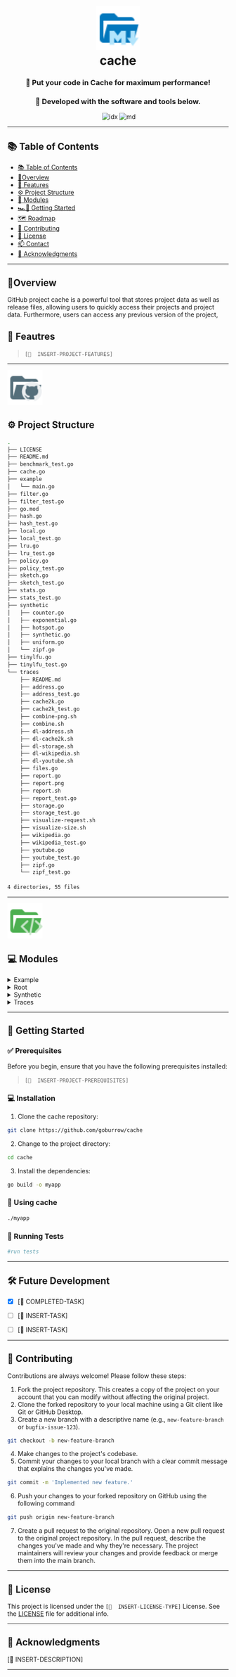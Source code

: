 
<div align="center">
<h1 align="center">
<img src="https://raw.githubusercontent.com/PKief/vscode-material-icon-theme/ec559a9f6bfd399b82bb44393651661b08aaf7ba/icons/folder-markdown-open.svg" width="100" />
<br>
cache
</h1>
<h3 align="center">📍 Put your code in Cache for maximum performance!</h3>
<h3 align="center">🚀 Developed with the software and tools below.</h3>
<p align="center">

<img src="https://img.shields.io/badge/Markdown-000000.svg?style=for-the-badge&logo=Markdown&logoColor=white" alt="" />
<img src="https://img.shields.io/badge/GNU%20Bash-4EAA25.svg?style=for-the-badge&logo=GNU-Bash&logoColor=white" alt="idx" />
<img src="https://img.shields.io/badge/Go-00ADD8.svg?style=for-the-badge&logo=Go&logoColor=white" alt="md" />
</p>

</div>

---
## 📚 Table of Contents
- [📚 Table of Contents](#-table-of-contents)
- [📍Overview](#-introdcution)
- [🔮 Features](#-features)
- [⚙️ Project Structure](#project-structure)
- [🧩 Modules](#modules)
- [🏎💨 Getting Started](#-getting-started)
- [🗺 Roadmap](#-roadmap)
- [🤝 Contributing](#-contributing)
- [🪪 License](#-license)
- [📫 Contact](#-contact)
- [🙏 Acknowledgments](#-acknowledgments)

---

## 📍Overview

GitHub project cache is a powerful tool that stores project data as well as release files, allowing users to quickly access their projects and project data. Furthermore, users can access any previous version of the project,

## 🔮 Feautres

> `[📌  INSERT-PROJECT-FEATURES]`

---

<img src="https://raw.githubusercontent.com/PKief/vscode-material-icon-theme/ec559a9f6bfd399b82bb44393651661b08aaf7ba/icons/folder-github-open.svg" width="80" />

## ⚙️ Project Structure

```bash
.
├── LICENSE
├── README.md
├── benchmark_test.go
├── cache.go
├── example
│   └── main.go
├── filter.go
├── filter_test.go
├── go.mod
├── hash.go
├── hash_test.go
├── local.go
├── local_test.go
├── lru.go
├── lru_test.go
├── policy.go
├── policy_test.go
├── sketch.go
├── sketch_test.go
├── stats.go
├── stats_test.go
├── synthetic
│   ├── counter.go
│   ├── exponential.go
│   ├── hotspot.go
│   ├── synthetic.go
│   ├── uniform.go
│   └── zipf.go
├── tinylfu.go
├── tinylfu_test.go
└── traces
    ├── README.md
    ├── address.go
    ├── address_test.go
    ├── cache2k.go
    ├── cache2k_test.go
    ├── combine-png.sh
    ├── combine.sh
    ├── dl-address.sh
    ├── dl-cache2k.sh
    ├── dl-storage.sh
    ├── dl-wikipedia.sh
    ├── dl-youtube.sh
    ├── files.go
    ├── report.go
    ├── report.png
    ├── report.sh
    ├── report_test.go
    ├── storage.go
    ├── storage_test.go
    ├── visualize-request.sh
    ├── visualize-size.sh
    ├── wikipedia.go
    ├── wikipedia_test.go
    ├── youtube.go
    ├── youtube_test.go
    ├── zipf.go
    └── zipf_test.go

4 directories, 55 files
```
---

<img src="https://raw.githubusercontent.com/PKief/vscode-material-icon-theme/ec559a9f6bfd399b82bb44393651661b08aaf7ba/icons/folder-src-open.svg" width="80" />

## 💻 Modules
<details closed><summary>Example</summary>

| File    | Summary                                                                                                                    | Module          |
|:--------|:---------------------------------------------------------------------------------------------------------------------------|:----------------|
| main.go | This code creates a cache with a maximum size of 1000, an expiration time of 30 seconds, and a refresh time of 20 seconds. | example/main.go |

</details>

<details closed><summary>Root</summary>

| File              | Summary                                                                                                                                                                                                                                                                                                                                         | Module            |
|:------------------|:------------------------------------------------------------------------------------------------------------------------------------------------------------------------------------------------------------------------------------------------------------------------------------------------------------------------------------------------|:------------------|
| go.mod            | Goburrow/cache is a Go module for caching data in memory. It provides an easy-to-use API for storing and retrieving data with support for expiration, eviction, and thread-safety.                                                                                                                                                              | go.mod            |
| local_test.go     | Error fetching summary.                                                                                                                                                                                                                                                                                                                         | local_test.go     |
| filter_test.go    | This code tests a bloom filter package by initializing it with a given number of inputs and a false positive rate, then checking if the filter contains the inputs and if it returns the correct values for existing and non-existing inputs.                                                                                                   | filter_test.go    |
| policy_test.go    | This code benchmarks a cache package by creating entries, getting or setting them, and deleting them. It uses atomic operations and runs in parallel to measure performance.                                                                                                                                                                    | policy_test.go    |
| lru_test.go       | This code is a package for testing a cache, specifically an LRU (Least Recently Used) cache and a Segmented LRU (SLRU) cache.                                                                                                                                                                                                                   | lru_test.go       |
| policy.go         | Package cache is a data structure for storing cache entries with a cache policy. It includes functions for getting, setting, and deleting entries, as well as functions for managing the cache policy.                                                                                                                                          | policy.go         |
| cache.go          | Package cache provides partial implementations of Guava Cache, including support for LRU, Segmented LRU and TinyLFU. It provides functions to get, put, invalidate, and refresh values associated with keys, as well as a Reloader interface to asynchronously reload values.                                                                   | cache.go          |
| local.go          | Error fetching summary.                                                                                                                                                                                                                                                                                                                         | local.go          |
| tinylfu.go        | Package cache implements TinyLFU, a caching algorithm utilizing 4bit Count Min Sketch and Bloom Filter as a Doorkeeper and Segmented LRU for long term retention.                                                                                                                                                                               | tinylfu.go        |
| filter.go         | nextPowerOfTwo returns the next power of two for the given number. func nextPowerOfTwo(n uint32) uint32 {                                                                                                                                                                                                                                       | filter.go         |
|                   | 	n--                                                                                                                                                                                                                                                                                                                                            |                   |
|                   | 	n |= n >> 1                                                                                                                                                                                                                                                                                                                                    |                   |
|                   | 	n |= n >> 2                                                                                                                                                                                                                                                                                                                                    |                   |
|                   | 	n |= n >> 4                                                                                                                                                                                                                                                                                                                                    |                   |
|                   | 	n |= n >> 8                                                                                                                                                                                                                                                                                                                                    |                   |
|                   | 	n |= n >> 16                                                                                                                                                                                                                                                                                                                                   |                   |
|                   | 	n++                                                                                                                                                                                                                                                                                                                                            |                   |
|                   | 	return n                                                                                                                                                                                                                                                                                                                                       |                   |
|                   | }                                                                                                                                                                                                                                                                                                                                               |                   |
| hash_test.go      | This package provides functions to calculate a 64-bit hash value using the FNV algorithm for a variety of data types, including integers, strings, and booleans.                                                                                                                                                                                | hash_test.go      |
| stats.go          | This package provides a cache with performance statistics, including hit rate, miss rate, load error rate, average load penalty, and eviction count.                                                                                                                                                                                            | stats.go          |
| lru.go            | Package cache is a LRU cache and segmented LRU cache implementation. It provides functions to initialize, write, access, remove, and iterate through the cache.                                                                                                                                                                                 | lru.go            |
| hash.go           | This package provides a cache key hashing function that can be used to override the default hash function. It supports a variety of data types, including integers, floats, strings, and pointers.                                                                                                                                              | hash.go           |
| tinylfu_test.go   | This code is a test for the tinyLFU package cache, which is used to store and manage data. It includes functions to assert the capacity, length, and entries of the cache, as well as functions to write and access entries.                                                                                                                    | tinylfu_test.go   |
| benchmark_test.go | This package provides a cache with various synthetic generators for benchmarking. It includes functions for testing the maximum size, uniform, counter, exponential, zipf, and hotspot generators.                                                                                                                                              | benchmark_test.go |
| sketch_test.go    | This code tests and benchmarks a countMinSketch package, which is used to store and retrieve data from a cache. It tests the accuracy of the data stored in the cache and benchmarks the resetting of the cache.                                                                                                                                | sketch_test.go    |
| sketch.go         | This package provides an implementation of count-min sketch with 4-bit counters. It includes functions to initialize, add, estimate, reset, and clear the sketch.                                                                                                                                                                               | sketch.go         |
| stats_test.go     | This package cache code tests a statsCounter struct, recording hits, misses, load successes, load errors, and evictions. It then takes a snapshot of the stats and tests the hit count, miss count, success count, error count, total load time, eviction count, request count, hit rate, miss rate, load error rate, and average load penalty. | stats_test.go     |

</details>

<details closed><summary>Synthetic</summary>

| File           | Summary                                                                                                                                                                                                                                                               | Module                   |
|:---------------|:----------------------------------------------------------------------------------------------------------------------------------------------------------------------------------------------------------------------------------------------------------------------|:-------------------------|
| synthetic.go   | This package provides an interface for generating pseudo-random numbers. It defines the Generator interface which provides a method for generating an integer.                                                                                                        | synthetic/synthetic.go   |
| exponential.go | This package provides a Generator resembling an exponential distribution, which is initialized with a mean value and returns a random integer.                                                                                                                        | synthetic/exponential.go |
| counter.go     | This package provides a Generator which returns a sequence of unique integers, starting from a given start value. It uses the atomic package to ensure thread safety.                                                                                                 | synthetic/counter.go     |
| zipf.go        | This package provides a Generator resembling Zipf distribution, which is a type of probability distribution. It takes in three parameters: min, max, and exp, and returns a Generator with a random source seeded with the current UnixNano time.                     | synthetic/zipf.go        |
| uniform.go     | This package provides a uniformGenerator type which implements a Generator interface. It uses the math/rand package to generate random numbers within a given range (min, max).                                                                                       | synthetic/uniform.go     |
| hotspot.go     | This package provides a hotspotGenerator struct which generates random integers resembling a hotspot distribution. It takes in a minimum and maximum value, as well as a hotFrac float64 which is the fraction of total items which have a proportion (1. 0-hotFrac). | synthetic/hotspot.go     |

</details>

<details closed><summary>Traces</summary>

| File                 | Summary                                                                                                                                                                                                                                                                                                                 | Module                      |
|:---------------------|:------------------------------------------------------------------------------------------------------------------------------------------------------------------------------------------------------------------------------------------------------------------------------------------------------------------------|:----------------------------|
| youtube.go           | This package provides a youtubeProvider struct which reads from an io. Reader and provides a context and keys channel. It parses the bytes read from the io.                                                                                                                                                            | traces/youtube.go           |
| files.go             | This package provides functions to open and read files with the extensions . gzand . bz2, as well as reset the reader and close the files.                                                                                                                                                                              | traces/files.go             |
| dl-storage.sh        | This code downloads two files, WebSearch1. spc. bz2 and Financial2. spc. bz2, from the skuld. cs. umass. edu/traces/storage/ directory if they are not already present.                                                                                                                                                 | traces/dl-storage.sh        |
| address_test.go      | This package traces tests the request and size of an address provider using different policies. It runs tests in parallel and uses a cache size of 128 for request tests and 25 for size tests.                                                                                                                         | traces/address_test.go      |
| address.go           | This code provides a Provider with items from application traces by the University of California, San Diego. It reads bytes from a given reader, parses them, and returns a uint64 value.                                                                                                                               | traces/address.go           |
| visualize-size.sh    | This code is a bash script that creates a graph of hit rate versus cache size from a set of data files. It sets the output format, creates a plot argument, and then uses gnuplot to create the graph.                                                                                                                  | traces/visualize-size.sh    |
| youtube_test.go      | This package traces tests the request and size of a Youtube provider using different policies. It runs tests in parallel and sets options such as cache size, report interval, and max items.                                                                                                                           | traces/youtube_test.go      |
| dl-cache2k.sh        | This code downloads six trace files from a GitHub repository and stores them in the current directory.                                                                                                                                                                                                                  | traces/dl-cache2k.sh        |
| report.sh            | This code is a Bash script that runs tests, visualizes requests, and visualizes cache sizes for a list of traces (Address, CPP, Multi2, ORMBusy, Glimpse, OLTP, Sprite, Financial, WebSearch, Wikipedia, YouTube, and Zipf).                                                                                            | traces/report.sh            |
| dl-address.sh        | This code downloads a file called "proj1-traces. tar. gz" from a website and extracts the contents of the file.                                                                                                                                                                                                         | traces/dl-address.sh        |
| storage_test.go      | This package traces code tests the request and size of web search and financial data with different policies and options.                                                                                                                                                                                               | traces/storage_test.go      |
| storage.go           | This package provides a storage provider for traces from the University of Massachusetts. It reads from an io. Reader and provides items to a channel.                                                                                                                                                                  | traces/storage.go           |
| wikipedia_test.go    | This code tests the request and size of a Wikipedia provider using different policies. It runs tests in parallel and sets options such as cache size, report interval, and max items.                                                                                                                                   | traces/wikipedia_test.go    |
| cache2k_test.go      | This package traces code tests the performance of different caching policies on various trace files. It runs tests for request and size on trace files such as trace-mt-db-*-busy. trc. bin. bz2, trace-cpp. trc. bin. gz, trace-glimpse. trc. bin. gz, trace-oltp. trc. bin. gz, trace-sprite. trc. bin. gz, and trace | traces/cache2k_test.go      |
| dl-youtube.sh        | This code downloads a file called youtube_traces. tgz, extracts it, and renames the files within it according to the date they were created.                                                                                                                                                                            | traces/dl-youtube.sh        |
| combine.sh           | This code is a shell script that creates a report in the specified format (default is png) by concatenating all files with the pattern *-requests. $FORMAT and *-cachesize. $FORMAT and saving the result as report. $FORMAT.                                                                                           | traces/combine.sh           |
| visualize-request.sh | This code is a bash script that uses gnuplot to generate a graph from a set of data files. It sets the output format, creates a plot argument from the data files, and then uses gnuplot to generate the graph with the given parameters.                                                                               | traces/visualize-request.sh |
| wikipedia.go         | This package provides a WikipediaProvider which reads from an io. Reader and parses the data to extract URLs. It then sends the URLs to a channel for further processing.                                                                                                                                               | traces/wikipedia.go         |
| report.go            | This package provides a benchmarking tool for caches, allowing users to report on the performance of their caches with various policies and cache sizes.                                                                                                                                                                | traces/report.go            |
| report_test.go       | This package provides functions to test request and size of traces. It opens files, creates a provider, creates a reporter, and benchmarks the cache.                                                                                                                                                                   | traces/report_test.go       |
| cache2k.go           | This code creates a cache2kProvider struct which reads in data from a given io. Reader and provides it to a given context.                                                                                                                                                                                              | traces/cache2k.go           |
| zipf.go              | This package provides a zipfProvider type which implements the Provider interface. It uses the rand. Zipf function to generate random numbers with a Zipf distribution, and provides a function to create a new zipfProvider with a given s and num parameter.                                                          | traces/zipf.go              |
| combine-png.sh       | This code creates a montage of four images (address-requests. png, address-cachesize. png, wikipedia-requests. png, wikipedia-cachesize. png, youtube-requests. png, youtube-cachesize. png, zipf-requests. png, zipf-cachesize. png) and saves it as a single image named report. png.                                 | traces/combine-png.sh       |
| dl-wikipedia.sh      | This code downloads the file "wiki. 1191201596. gz" from the website "http://www. wikibench. eu/wiki/2007-10/" if it is not already present in the current directory.                                                                                                                                                   | traces/dl-wikipedia.sh      |
| zipf_test.go         | This package traces tests the request and size of a Zipf provider with different policies. It creates a report file for each policy and tests the cache size and max items.                                                                                                                                             | traces/zipf_test.go         |

</details>
<hr />

## 🚀 Getting Started

### ✅ Prerequisites

Before you begin, ensure that you have the following prerequisites installed:
> `[📌  INSERT-PROJECT-PREREQUISITES]`

### 💻 Installation

1. Clone the cache repository:
```sh
git clone https://github.com/goburrow/cache
```

2. Change to the project directory:
```sh
cd cache
```

3. Install the dependencies:
```sh
go build -o myapp
```

### 🤖 Using cache

```sh
./myapp
```

### 🧪 Running Tests
```sh
#run tests
```

<hr />

## 🛠 Future Development
- [X] [📌  COMPLETED-TASK]
- [ ] [📌  INSERT-TASK]
- [ ] [📌  INSERT-TASK]


---

## 🤝 Contributing
Contributions are always welcome! Please follow these steps:
1. Fork the project repository. This creates a copy of the project on your account that you can modify without affecting the original project.
2. Clone the forked repository to your local machine using a Git client like Git or GitHub Desktop.
3. Create a new branch with a descriptive name (e.g., `new-feature-branch` or `bugfix-issue-123`).
```sh
git checkout -b new-feature-branch
```
4. Make changes to the project's codebase.
5. Commit your changes to your local branch with a clear commit message that explains the changes you've made.
```sh
git commit -m 'Implemented new feature.'
```
6. Push your changes to your forked repository on GitHub using the following command
```sh
git push origin new-feature-branch
```
7. Create a pull request to the original repository.
Open a new pull request to the original project repository. In the pull request, describe the changes you've made and why they're necessary.
The project maintainers will review your changes and provide feedback or merge them into the main branch.

---

## 🪪 License

This project is licensed under the `[📌  INSERT-LICENSE-TYPE]` License. See the [LICENSE](https://docs.github.com/en/communities/setting-up-your-project-for-healthy-contributions/adding-a-license-to-a-repository) file for additional info.

---

## 🙏 Acknowledgments

[📌  INSERT-DESCRIPTION]


---
